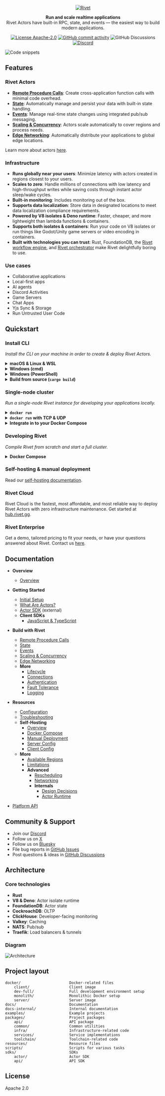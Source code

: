 <p align="center">
  <a href="https://rivet.gg">
    <picture>
      <source media="(prefers-color-scheme: dark)" srcset="./.github/media/icon-text-white.svg" alt="Rivet">
      <img src="./.github/media/icon-text-black.svg" alt="Rivet">
    </picture>
  </a>
</p>


<p align="center">
  <p align="center"><b>Run and scale realtime applications</b><br/>Rivet Actors have built-in RPC, state, and events — the easiest way to build modern applications.</p>
</p>

<p align="center">
  <a href="/docs/philosophy/LICENSING.md"><img alt="License Apache-2.0" src="https://img.shields.io/github/license/rivet-gg/rivet?style=flat-square"></a>
  <a href="https://github.com/rivet-gg/rivet/graphs/commit-activity"><img alt="GitHub commit activity" src="https://img.shields.io/github/commit-activity/m/rivet-gg/rivet?style=flat-square"/></a>
  <img alt="GitHub Discussions" src="https://img.shields.io/github/discussions/rivet-gg/rivet?style=flat-square">
  <a href="https://rivet.gg/discord"><img alt="Discord" src="https://img.shields.io/discord/822914074136018994?style=flat-square&label=discord"/></a>
</p>

![Code snippets](./.github/media/code.png)

## Features

### Rivet Actors

- [**Remote Procedure Calls**](https://rivet.gg/docs/rpc): Create cross-application function calls with minimal code overhead.
- [**State**](https://rivet.gg/docs/state): Automatically manage and persist your data with built-in state handling.
- [**Events**](https://rivet.gg/docs/events): Manage real-time state changes using integrated pub/sub messaging.
- [**Scaling & Concurrency**](https://rivet.gg/docs/scaling): Actors scale automatically to cover regions and process needs.
- [**Edge Networking**](https://rivet.gg/docs/edge): Automatically distribute your applications to global edge locations.

Learn more about actors [here](https://rivet.gg/docs/actors).

### Infrastructure

- **Runs globally near your users**: Minimize latency with actors created in regions closest to your users.
- **Scales to zero**: Handle millions of connections with low latency and high-throughput writes while saving costs through instant actor sleep/wake cycles.
- **Built-in monitoring**: Includes monitoring out of the box.
- **Supports data localization**: Store data in designated locations to meet data localization compliance requirements.
- **Powered by V8 isolates & Deno runtime**: Faster, cheaper, and more lightweight than lambda functions & containers.
- **Supports both isolates & containers**: Run your code on V8 isolates or run things like Godot/Unity game servers or video encoding in containers.
- **Built with technologies you can trust**: Rust, FoundationDB, the [Rivet workflow engine](docs-internal/libraries/workflow/OVERVIEW.md), and [Rivet orchestrator](packages/services/pegboard/) make Rivet  delightfully boring to use.

### Use cases

- Collaborative applications
- Local-first apps
- AI agents
- Discord Activities
- Game Servers
- Chat Apps
- Yjs Sync & Storage
- Run Untrusted User Code

## Quickstart

### Install CLI

_Install the CLI on your machine in order to create & deploy Rivet Actors._

<details>
<summary><b>macOS & Linux & WSL</b></summary>

```sh
curl -fsSL https://releases.rivet.gg/rivet/latest/install.sh | sh
```

Next, follow the [setup guide](https://rivet.gg/docs/setup).

</details>

<details>
<summary><b>Windows (cmd)</b></summary>

```ps1
powershell -Command "iwr https://releases.rivet.gg/rivet/latest/install.ps1 -useb | iex"
```

Next, follow the [setup guide](https://rivet.gg/docs/setup).

</details>

<details>
<summary><b>Windows (PowerShell)</b></summary>

```
iwr https://releases.rivet.gg/rivet/latest/install.ps1 -useb | iex
```

Next, follow the [setup guide](https://rivet.gg/docs/setup).

</details>

<details>
<summary><b>Build from source (<code>cargo build</code>)</b></summary>

```sh
git clone https://github.com/rivet-gg/rivet
cargo build --bin rivet
```

The executable will be available at _target/debug/rivet_.

Next, follow the [setup guide](https://rivet.gg/docs/setup).

</details>

### Single-node cluster

_Run a single-node Rivet instance for developing your applications locally._

<details>
<summary><b><code>docker run</code></b></summary>

Start a Rivet cluster:

```sh
docker run --name rivet -v "$(pwd)/rivet-data:/data" -p 8080:8080 -p 9000:9000 -p 7080:7080 -p 7443:7443 --platform linux/amd64 rivetgg/rivet
```

Next, follow the [setup guide](https://rivet.gg/docs/setup).

</details>

<details>
<summary><b><code>docker run</code> with TCP & UDP</b></summary>

Start a Rivet cluster with TCP & UDP enabled:

```sh
docker run --name rivet -v "$(pwd)/rivet-data:/data" -p 8080:8080 -p 9000:9000 -p 7080:7080 -p 7443:7443 -p 7500-7599:7500-7599 -p 7600-7699:7600-7699 --platform linux/amd64 rivetgg/rivet
```

Next, follow the [setup guide](https://rivet.gg/docs/setup).

</details>

<details>
<summary><b>Integrate in to your Docker Compose</b></summary>

Integrate in to an your existing project's Docker Compose with:

```yaml
services:
  rivet:
    image: rivetgg/rivet
    platform: linux/amd64
    volumes:
      - rivet-data:/data
    ports:
      - "8080:8080"
      - "9000:9000"
      - "7080:7080"
      - "7443:7443"
      # Optional: Rivet Guard TCP & UDP
      - "7500-7599:7500-7599"
      # Optional: Host networking TCP & UDP
      - "7600-7699:7600-7699"

volumes:
  rivet-data:
```

Next, follow the [setup guide](https://rivet.gg/docs/setup).

</details>

### Developing Rivet

_Compile Rivet from scratch and start a full cluster._

<details>
<summary><b>Docker Compose</b></summary>

Build & start the cluster with:

```yaml
docker compose -f docker/dev-full/docker-compose.yml up -d
```

Then visit http://localhost:8080 in your browser.

</details>

### Self-hosting & manual deployment

Read our [self-hosting documentation](https://rivet.gg/docs/self-hosting).

### Rivet Cloud

Rivet Cloud is the fastest, most affordable, and most reliable way to deploy Rivet Actors with zero infrastructure maintenance. Get started at [hub.rivet.gg](https://hub.rivet.gg).

### Rivet Enterprise

Get a demo, tailored pricing to fit your needs, or have your questions answered about Rivet. Contact us [here](https://rivet.gg/sales).

## Documentation

- **Overview**
  - [Overview](https://rivet.gg/docs)

- **Getting Started**
  - [Initial Setup](https://rivet.gg/docs/setup)
  - [What Are Actors?](https://rivet.gg/docs/actors)
  - [Actor SDK](https://jsr.io/@rivet-gg/actor/doc) (external)
  - **Client SDKs**
    - [JavaScript & TypeScript](https://rivet.gg/docs/client/javascript)

- **Build with Rivet**
  - [Remote Procedure Calls](https://rivet.gg/docs/rpc)
  - [State](https://rivet.gg/docs/state)
  - [Events](https://rivet.gg/docs/events)
  - [Scaling & Concurrency](https://rivet.gg/docs/scaling)
  - [Edge Networking](https://rivet.gg/docs/edge)
  - **More**
    - [Lifecycle](https://rivet.gg/docs/lifecycle)
    - [Connections](https://rivet.gg/docs/connections)
    - [Authentication](https://rivet.gg/docs/authentication)
    - [Fault Tolerance](https://rivet.gg/docs/fault-tolerance)
    - [Logging](https://rivet.gg/docs/logging)

- **Resources**
  - [Configuration](https://rivet.gg/docs/config)
  - [Troubleshooting](https://rivet.gg/docs/troubleshooting)
  - **Self-Hosting**
    - [Overview](https://rivet.gg/docs/self-hosting)
    - [Docker Compose](https://rivet.gg/docs/self-hosting/docker-compose)
    - [Manual Deployment](https://rivet.gg/docs/self-hosting/manual-deployment)
    - [Server Config](https://rivet.gg/docs/self-hosting/server-config)
    - [Client Config](https://rivet.gg/docs/self-hosting/client-config)
  - **More**
    - [Available Regions](https://rivet.gg/docs/regions)
    - [Limitations](https://rivet.gg/docs/limitations)
    - **Advanced**
      - [Rescheduling](https://rivet.gg/docs/rescheduling)
      - [Networking](https://rivet.gg/docs/networking)
      - **Internals**
        - [Design Decisions](https://rivet.gg/docs/internals/design-decisions)
        - [Actor Runtime](https://rivet.gg/docs/internals/runtime)
- [Platform API](https://rivet.gg/docs/api)

## Community & Support

- Join our [Discord](https://rivet.gg/discord)
- Follow us on [X](https://x.com/rivet_gg)
- Follow us on [Bluesky](https://bsky.app/profile/rivet-gg.bsky.social)
- File bug reports in [GitHub Issues](https://github.com/rivet-gg/rivet/issues)
- Post questions & ideas in [GitHub Discussions](https://github.com/orgs/rivet-gg/discussions)

## Architecture

### Core technologies

- **Rust**
- **V8 & Deno**: Actor isolate runtime
- **FoundationDB**: Actor state
- **CockroachDB**: OLTP
- **ClickHouse**: Developer-facing monitoring
- **Valkey**: Caching
- **NATS**: Pub/sub
- **Traefik**: Load balancers & tunnels

### Diagram

![Architecture](./.github/media/architecture.png)

## Project layout

```
docker/                      Docker-related files
    client/                  Client image
    dev-full/                Full development environment setup
    monolith/                Monolithic Docker setup
    server/                  Server image
docs/                        Documentation
docs-internal/               Internal documentation
examples/                    Example projects
packages/                    Project packages
    api/                     API package
    common/                  Common utilities
    infra/                   Infrastructure-related code
    services/                Service implementations
    toolchain/               Toolchain-related code
resources/                   Resource files
scripts/                     Scripts for various tasks
sdks/                        SDKs
    actor/                   Actor SDK
    api/                     API SDK
```

## License

Apache 2.0
